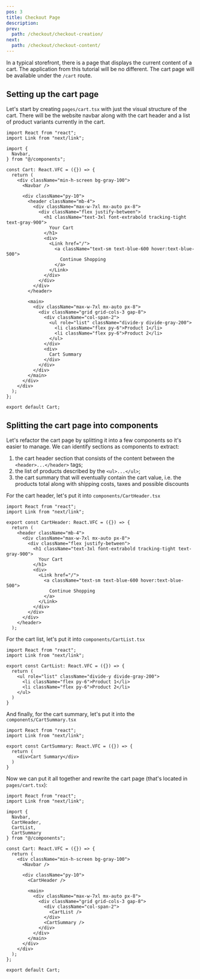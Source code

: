 ```yaml
---
pos: 3
title: Checkout Page
description: 
prev:
  path: /checkout/checkout-creation/
next:
  path: /checkout/checkout-content/
---
```


In a typical storefront, there is a page that displays the current content of a cart. The application from this tutorial will be no different. The cart page will be available under the `/cart` route.

## Setting up the cart page

Let's start by creating `pages/cart.tsx` with just the visual structure of the cart. There will be the website navbar along with the cart header and a list of product variants currently in the cart.

```tsx
import React from "react";
import Link from "next/link";

import {
  Navbar,
} from "@/components";

const Cart: React.VFC = ({}) => {
  return (
    <div className="min-h-screen bg-gray-100">
      <Navbar />

      <div className="py-10">
        <header className="mb-4">
          <div className="max-w-7xl mx-auto px-8">
            <div className="flex justify-between">
              <h1 className="text-3xl font-extrabold tracking-tight text-gray-900">
                Your Cart
              </h1>
              <div>
                <Link href="/">
                  <a className="text-sm text-blue-600 hover:text-blue-500">
                    Continue Shopping
                  </a>
                </Link>
              </div>
            </div>
          </div>
        </header>

        <main>
          <div className="max-w-7xl mx-auto px-8">
            <div className="grid grid-cols-3 gap-8">
              <div className="col-span-2">
                <ul role="list" className="divide-y divide-gray-200">
                  <li className="flex py-6">Product 1</li>
                  <li className="flex py-6">Product 2</li>
                </ul>
              </div>
              <div>
                Cart Summary
              </div>
            </div>
          </div>
        </main>
      </div>
    </div>
  );
};

export default Cart;
```

## Splitting the cart page into components

Let's refactor the cart page by splitting it into a few components so it's easier to manage. We can identify sections as components to extract: 
1. the cart header section that consists of the content between the `<header>...</header>` tags;
1. the list of products described by the `<ul>...</ul>`;
1. the cart summary that will eventually contain the cart value, i.e. the products total along with shipping costs, taxes and possible discounts

For the cart header, let's put it into `components/CartHeader.tsx`

```tsx
import React from "react";
import Link from "next/link";

export const CartHeader: React.VFC = ({}) => {
  return (
    <header className="mb-4">
      <div className="max-w-7xl mx-auto px-8">
        <div className="flex justify-between">
          <h1 className="text-3xl font-extrabold tracking-tight text-gray-900">
            Your Cart
          </h1>
          <div>
            <Link href="/">
              <a className="text-sm text-blue-600 hover:text-blue-500">
                Continue Shopping
              </a>
            </Link>
          </div>
        </div>
      </div>
    </header>
  );
```

For the cart list, let's put it into `components/CartList.tsx`

```tsx
import React from "react";
import Link from "next/link";

export const CartList: React.VFC = ({}) => {
  return (
    <ul role="list" className="divide-y divide-gray-200">
      <li className="flex py-6">Product 1</li>
      <li className="flex py-6">Product 2</li>
    </ul>
  )
}
```

And finally, for the cart summary, let's put it into the `components/CartSummary.tsx`

```tsx
import React from "react";
import Link from "next/link";

export const CartSummary: React.VFC = ({}) => {
  return (
    <div>Cart Summary</div>
  )
}
```

Now we can put it all together and rewrite the cart page (that's located in `pages/cart.tsx`):

```tsx
import React from "react";
import Link from "next/link";

import {
  Navbar,
  CartHeader,
  CartList,
  CartSummary
} from "@/components";

const Cart: React.VFC = ({}) => {
  return (
    <div className="min-h-screen bg-gray-100">
      <Navbar />

      <div className="py-10">
        <CartHeader />

        <main>
          <div className="max-w-7xl mx-auto px-8">
            <div className="grid grid-cols-3 gap-8">
              <div className="col-span-2">
                <CartList />
              </div>
              <CartSummary />
            </div>
          </div>
        </main>
      </div>
    </div>
  );
};

export default Cart;
```
